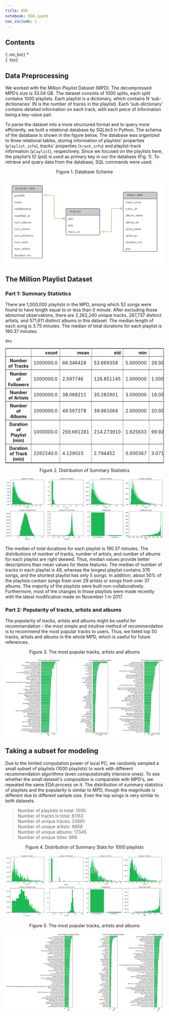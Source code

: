 ```yaml
---
title: EDA
notebook: EDA.ipynb
nav_include: 1
---
```


## Contents
{:.no_toc}
*  
{: toc}


## Data Preprocessing

We worked with the Million Playlist Dataset (MPD). The decompressed MPD’s size is 33.54 GB. The dataset consists of 1000 splits, each split contains 1000 playlists. Each playlist is a dictionary, which contains N ‘sub-dictionaries’ (N is the number of tracks in the playlist). Each ‘sub-dictionary’ contains detailed information on each track, with each piece of information being a key-value pair. 

To parse the dataset into a more structured format and to query more efficiently, we built a relational database by SQLite3 in Python. The schema of the database is shown in the figure below. The database was organized to three relational tables, storing information of playlists’ properties (`playlist_info`), tracks’ properties (`track_info`) and playlist-track information (`playlist`), respectively. Since we focused on the playlists here, the playlist’s ID (pid) is used as primary key in our the database (Fig. 1). To retrieve and query data from the database, SQL commands were used.

<center>Figure 1. Database Schema</center>

![Database Schema](notebooks/fig/db_schema.png)

## The Million Playlist Dataset
### Part 1: Summary Statistics

There are 1,000,000 playlists in the MPD, among which 52 songs were found to have length equal to or less than 0 minute. After excluding those abnormal observations, there are 2,262,240 unique tracks, 287,737 distinct artists, and 571,611 distinct albums in this dataset. The median length of each song is 3.75 minutes. The median of total durations for each playlist is 190.37 minutes. 



```python
des
```





<div>
<style scoped>
    .dataframe tbody tr th:only-of-type {
        vertical-align: middle;
    }

    .dataframe tbody tr th {
        vertical-align: top;
    }
    
    .dataframe thead th {
        text-align: right;
    }
</style>
<table border="1" class="dataframe">
  <thead>
    <tr style="text-align: right;">
      <th></th>
      <th>count</th>
      <th>mean</th>
      <th>std</th>
      <th>min</th>
      <th>25%</th>
      <th>50%</th>
      <th>75%</th>
      <th>max</th>
    </tr>
  </thead>
  <tbody>
    <tr>
      <th>Number of Tracks</th>
      <td>1000000.0</td>
      <td>66.346428</td>
      <td>53.669358</td>
      <td>5.000000</td>
      <td>26.000000</td>
      <td>49.000000</td>
      <td>92.000000</td>
      <td>376.000000</td>
    </tr>
    <tr>
      <th>Number of Followers</th>
      <td>1000000.0</td>
      <td>2.597746</td>
      <td>128.851145</td>
      <td>1.000000</td>
      <td>1.000000</td>
      <td>1.000000</td>
      <td>1.000000</td>
      <td>71643.000000</td>
    </tr>
    <tr>
      <th>Number of Artists</th>
      <td>1000000.0</td>
      <td>38.088211</td>
      <td>30.282901</td>
      <td>3.000000</td>
      <td>16.000000</td>
      <td>29.000000</td>
      <td>52.000000</td>
      <td>238.000000</td>
    </tr>
    <tr>
      <th>Number of Albums</th>
      <td>1000000.0</td>
      <td>49.597278</td>
      <td>39.961064</td>
      <td>2.000000</td>
      <td>20.000000</td>
      <td>37.000000</td>
      <td>68.000000</td>
      <td>244.000000</td>
    </tr>
    <tr>
      <th>Duration of Playlist (min)</th>
      <td>1000000.0</td>
      <td>259.661281</td>
      <td>214.273910</td>
      <td>1.625633</td>
      <td>99.923050</td>
      <td>190.373967</td>
      <td>357.228129</td>
      <td>10584.563200</td>
    </tr>
    <tr>
      <th>Duration of Track (min)</th>
      <td>2262240.0</td>
      <td>4.129023</td>
      <td>2.794452</td>
      <td>0.000367</td>
      <td>3.071333</td>
      <td>3.754667</td>
      <td>4.638433</td>
      <td>345.742917</td>
    </tr>
  </tbody>
</table>
</div>



<center>Figure 2. Distribution of Summary Statistics</center>

![Distribution of features](notebooks/fig/distri_full.png)

The median of total durations for each playlist is 190.37 minutes. The distributions of number of tracks, number of artists, and number of albums for each playlist are right skewed. Thus, median values provide better descriptions than mean values for these features. The median of number of tracks in each playlist is 49, whereas the longest playlist contains 376 songs, and the shortest playlist has only 5 songs. In addition, about 50% of the playlists contain songs from over 29 artists or songs from over 37 albums. The majority of the playlists were built non-collaboratively. Furthermore, most of the changes in those playlists were made recently with the latest modification made on November 1 in 2017. 

### Part 2: Popularity of tracks, artists and albums

The popularity of tracks, artists and albums might be useful for recommendation - the most simple and intuitive method of recommendation is to recommend the most popular tracks to users. Thus, we listed top 50 tracks, artists and albums in the whole MPD, which is useful for future references. 

<center>Figure 3. The most popular tracks, artists and albums</center>

![Top hits](notebooks/fig/tophits_full.png)

## Taking a subset for modeling

Due to the limited computation power of local PC, we randomly sampled a small subset of playlists (1000 playlists) to work with different recommendation algorithms (even computationally intensive ones). To see whether the small dataset's composition is comparable with MPD's, we repeated the same EDA process on it. The distribution of summary statistics of playlists and the popularity is similar to MPD, though the magnitude is different due to different sample size. Even the top songs is very similar to both datasets.  

>Number of playlists in total: 1000   
Number of tracks in total: 61163    
Number of unique tracks: 33661    
Number of unique artists: 9858   
Number of unique albums: 17345   
Number of unique titles: 869    

<center>Figure 4. Distribution of Summary Stats for 1000 playlists</center>

![Distribution fo Summary Stats](notebooks/fig/Distribution_1K.png)

<center>Figure 5. The most popular tracks, artists and albums</center>

![Top hits](notebooks/fig/Tophits_1K.png)
